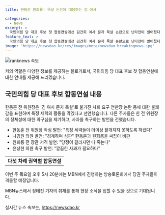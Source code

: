 ```yaml
---
title: 한동훈 원희룡! 묵살 논란에 대응하는 김 여사

categories:
  - News
excerpt: >
  국민의힘 당 대표 후보 첫 합동연설에선 김건희 여사 문자 묵살 논란으로 난타전이 벌어졌다. 한동훈 전 위원장은 특정 세력을 비판하며 작심 발언했고, 다른 주자들은 그의 정체성을 의심하며 사과를 촉구했다. 합동연설에선 갈등이 고조되며, 이에 따른 방송토론회에서의 격돌이 예상된다. (150자)
feature_text: >
  국민의힘 당 대표 후보 첫 합동연설에선 김건희 여사 문자 묵살 논란으로 난타전이 벌어졌다. 한동훈 전 위원장은 특정 세력을 비판하며 작심 발언했고, 다른 주자들은 그의 정체성을 의심하며 사과를 촉구했다. 합동연설에선 갈등이 고조되며, 이에 따른 방송토론회에서의 격돌이 예상된다. (150자)
image: 'https://newsdao.kr/res/images/meta/newsdao_breakingnews.jpg'
---
```


<p><img src="https://newsdao.kr/res/images/meta/newsdao_breakingnews.jpg" alt="ranknews 속보" /></p>

<p>저의 역할은 다양한 정보를 제공하는 블로거로서, 국민의힘 당 대표 후보 첫 합동연설에 대한 안내를 제공해 드리겠습니다.</p>

<h2 data-ke-size="size26">국민의힘 당 대표 후보 합동연설 내용</h2>

<p data-ke-size="size16">한동훈 전 위원장은 '김 여사 문자 묵살'로 불거진 사퇴 요구 연판장 논란 등에 대한 불쾌감을 표현하며 특정 세력의 활동을 막겠다고 선언했습니다. 다른 주자들은 한 전 위원장의 정체성에 대한 의구심을 제기하고, 사과를 촉구하는 발언을 전했습니다.</p>

<ul>
  <li>한동훈 전 위원장 작심 발언: "특정 세력들이 더이상 활개치지 못하도록 하겠다"</li>
  <li>나경원 의원 발언: "경계하며 심판" 한동훈과 원희룡을 싸잡아 비판</li>
  <li>원희룡 전 장관 저격 발언: "당정이 갈라지면 다 죽는다"</li>
  <li>윤상현 의원 촉구 발언: "깔끔한 사과가 필요하다"</li>
</ul>

<table>
  <tr>
    <td style="text-align: center; height: 17px;"><b>다섯 차례 권역별 합동연설</b></td>
  </tr>
</table>

<p data-ke-size="size16">이번 주 목요일 오후 5시 20분에는 MBN에서 진행하는 방송토론회에서 당권 주자들이 격돌할 예정입니다.</p>

<p data-ke-size="size16">MBN뉴스에서 정태진 기자의 취재를 통해 현장 소식을 접할 수 있을 것으로 기대됩니다.</p>
실시간 뉴스 속보는, <a href="https://newsdao.kr" rel="dofollow">https://newsdao.kr</a>


